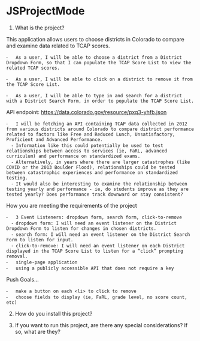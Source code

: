 # JSProjectMode

1. What is the project?

This application allows users to choose districts in Colorado to compare and examine data related to TCAP scores.

	⁃	As a user, I will be able to choose a district from a District Dropdown Form, so that I can populate the TCAP Score List to view the related TCAP scores.

	⁃	As a user, I will be able to click on a district to remove it from the TCAP Score List.

	⁃	As a user, I will be able to type in and search for a district with a District Search Form, in order to populate the TCAP Score List.

API endpoint: https://data.colorado.gov/resource/pxq3-yhfb.json
	
	⁃	I will be fetching an API containing TCAP data collected in 2012 from various districts around Colorado to compare district performance related to factors like Free and Reduced Lunch, Unsatisfactory, Proficient and Advanced Performance.
	  ⁃	Information like this could potentially be used to test relationships between access to services (ie, FaRL, advanced curriculum) and performance on standardized exams.
	  ⁃	Alternatively, in years where there are larger catastrophes (like COVID or the 2013 Boulder Flood), relationships could be tested between catastrophic experiences and performance on standardized testing.
	  ⁃	It would also be interesting to examine the relationship between testing yearly and performance - ie, do students improve as they are tested yearly? Does performance track downward or stay consistent?
	
How you are meeting the requirements of the project

	⁃	3 Event Listeners: dropdown form, search form, click-to-remove
	  ⁃	dropdown form: I will need an event listener on the District Dropdown Form to listen for changes in chosen districts.
	  ⁃	search form: I will need an event listener on the District Search Form to listen for input.
	  ⁃	click-to-remove: I will need an event listener on each District displayed in the TCAP Score List to listen for a “click” prompting removal.
	⁃	single-page application
	⁃	using a publicly accessible API that does not require a key
	
Push Goals…

	⁃	make a button on each <li> to click to remove
	⁃	choose fields to display (ie, FaRL, grade level, no score count, etc)
  
2. How do you install this project?

3. If you want to run this project, are there any special considerations? If so, what are they?
